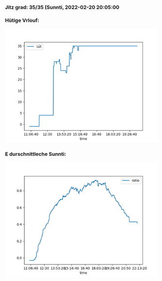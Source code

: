 ### Jitz grad: 35/35 (Sunnti, 2022-02-20 20:05:00

### Hütige Vrlouf:
![Graph](Today.png)

### E durschnittleche Sunnti:
![Graph](Sunnti.png)